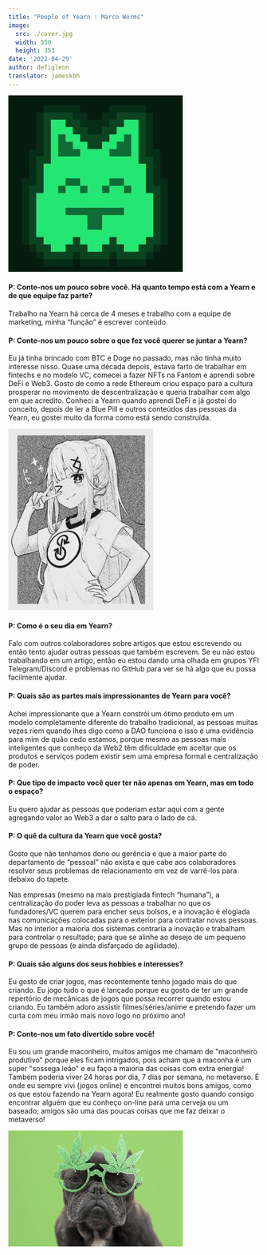 ```yaml
---
title: "People of Yearn : Marco Worms"
image:
  src: ./cover.jpg
  width: 350
  height: 353
date: '2022-04-29'
author: defiglenn
translator: jameskbh 
---
```


![](cover.jpg?w=350&h=353)

#### P: Conte-nos um pouco sobre você. Há quanto tempo está com a Yearn e de que equipe faz parte?

Trabalho na Yearn há cerca de 4 meses e trabalho com a equipe de marketing, minha “função” é escrever conteúdo.

#### P: Conte-nos um pouco sobre o que fez você querer se juntar a Yearn?

Eu já tinha brincado com BTC e Doge no passado, mas não tinha muito interesse nisso. Quase uma década depois, estava farto de trabalhar em fintechs e no modelo VC, comecei a fazer NFTs na Fantom e aprendi sobre DeFi e Web3. Gosto de como a rede Ethereum criou espaço para a cultura prosperar no movimento de descentralização e queria trabalhar com algo em que acredito. Conheci a Yearn quando aprendi DeFi e já gostei do conceito, depois de ler a Blue Pill e outros conteúdos das pessoas da Yearn, eu gostei muito da forma como está sendo construída.

![](image2.jpg?w=291&h=363)

#### P: Como é o seu dia em Yearn?

Falo com outros colaboradores sobre artigos que estou escrevendo ou então tento ajudar outras pessoas que também escrevem. Se eu não estou trabalhando em um artigo, então eu estou dando uma olhada em grupos YFI Telegram/Discord e problemas no GitHub para ver se há algo que eu possa facilmente ajudar.

#### P: Quais são as partes mais impressionantes de Yearn para você?

Achei impressionante que a Yearn constrói um ótimo produto em um modelo completamente diferente do trabalho tradicional, as pessoas muitas vezes riem quando lhes digo como a DAO funciona e isso é uma evidência para mim de quão cedo estamos, porque mesmo as pessoas mais inteligentes que conheço da Web2 têm dificuldade em aceitar que os produtos e serviços podem existir sem uma empresa formal e centralização de poder.

#### P: Que tipo de impacto você quer ter não apenas em Yearn, mas em todo o espaço?

Eu quero ajudar as pessoas que poderiam estar aqui com a gente agregando valor ao Web3 a dar o salto para o lado de cá.

#### P: O quê da cultura da Yearn que você gosta?

Gosto que não tenhamos dono ou gerência e que a maior parte do departamento de “pessoal” não exista e que cabe aos colaboradores resolver seus problemas de relacionamento em vez de varrê-los para debaixo do tapete.

Nas empresas (mesmo na mais prestigiada fintech “humana”), a centralização do poder leva as pessoas a trabalhar no que os fundadores/VC querem para encher seus bolsos, e a inovação é elogiada nas comunicações colocadas para o exterior para contratar novas pessoas. Mas no interior a maioria dos sistemas contraria a inovação e trabalham para controlar o resultado; para que se alinhe ao desejo de um pequeno grupo de pessoas (e ainda disfarçado de agilidade).

#### P: Quais são alguns dos seus hobbies e interesses?

Eu gosto de criar jogos, mas recentemente tenho jogado mais do que criando. Eu jogo tudo o que é lançado porque eu gosto de ter um grande repertório de mecânicas de jogos que possa recorrer quando estou criando. Eu também adoro assistir filmes/séries/anime e pretendo fazer um curta com meu irmão mais novo logo no próximo ano!

#### P: Conte-nos um fato divertido sobre você!

Eu sou um grande maconheiro, muitos amigos me chamam de "maconheiro produtivo" porque eles ficam intrigados, pois acham que a maconha é um super "sossega leão" e eu faço a maioria das coisas com extra energia! Também poderia viver 24 horas por dia, 7 dias por semana, no metaverso. É onde eu sempre vivi (jogos online) e encontrei muitos bons amigos, como os que estou fazendo na Yearn agora! Eu realmente gosto quando consigo encontrar alguém que eu conheço on-line para uma cerveja ou um baseado; amigos são uma das poucas coisas que me faz deixar o metaverso!

![](image3.jpg?w=350&h=232)
